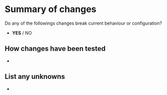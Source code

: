# Summary of changes

Do any of the followings changes break current behaviour or configuration?

- **YES** / NO

## How changes have been tested

-

## List any unknowns

-
